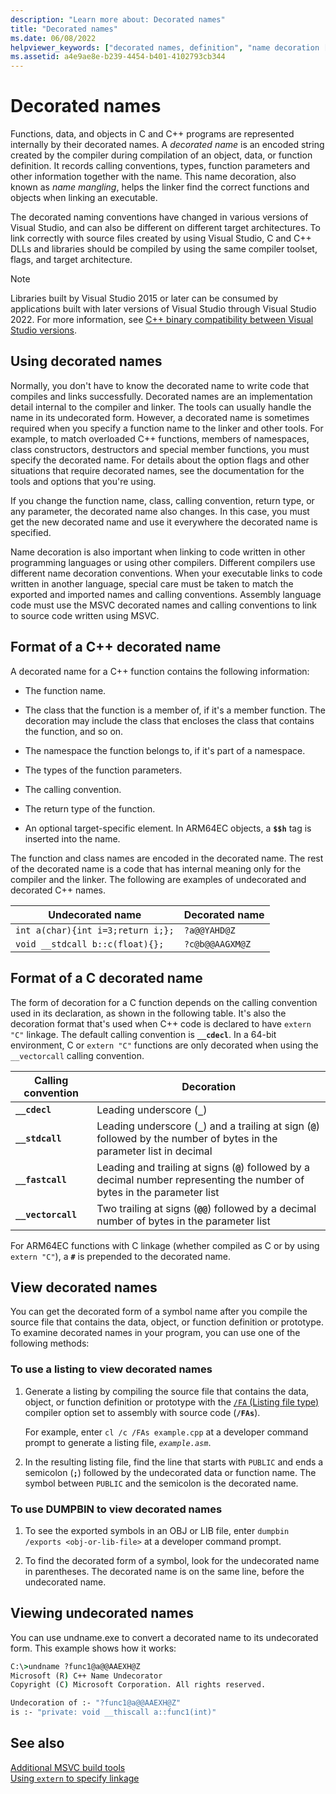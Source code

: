 ```yaml
---
description: "Learn more about: Decorated names"
title: "Decorated names"
ms.date: 06/08/2022
helpviewer_keywords: ["decorated names, definition", "name decoration [C++]", "names [C++], decorated"]
ms.assetid: a4e9ae8e-b239-4454-b401-4102793cb344
---
```

# Decorated names

Functions, data, and objects in C and C++ programs are represented internally by their decorated names. A *decorated name* is an encoded string created by the compiler during compilation of an object, data, or function definition. It records calling conventions, types, function parameters and other information together with the name. This name decoration, also known as *name mangling*, helps the linker find the correct functions and objects when linking an executable.

The decorated naming conventions have changed in various versions of Visual Studio, and can also be different on different target architectures. To link correctly with source files created by using Visual Studio, C and C++ DLLs and libraries should be compiled by using the same compiler toolset, flags, and target architecture.

> [!NOTE]
> Libraries built by Visual Studio 2015 or later can be consumed by applications built with later versions of Visual Studio through Visual Studio 2022. For more information, see [C++ binary compatibility between Visual Studio versions](../../porting/binary-compat-2015-2017.md).

## <a name="Using"></a> Using decorated names

Normally, you don't have to know the decorated name to write code that compiles and links successfully. Decorated names are an implementation detail internal to the compiler and linker. The tools can usually handle the name in its undecorated form. However, a decorated name is sometimes required when you specify a function name to the linker and other tools. For example, to match overloaded C++ functions, members of namespaces, class constructors, destructors and special member functions, you must specify the decorated name. For details about the option flags and other situations that require decorated names, see the documentation for the tools and options that you're using.

If you change the function name, class, calling convention, return type, or any parameter, the decorated name also changes. In this case, you must get the new decorated name and use it everywhere the decorated name is specified.

Name decoration is also important when linking to code written in other programming languages or using other compilers. Different compilers use different name decoration conventions. When your executable links to code written in another language, special care must be taken to match the exported and imported names and calling conventions. Assembly language code must use the MSVC decorated names and calling conventions to link to source code written using MSVC.

## <a name="Format"></a> Format of a C++ decorated name

A decorated name for a C++ function contains the following information:

- The function name.

- The class that the function is a member of, if it's a member function. The decoration may include the class that encloses the class that contains the function, and so on.

- The namespace the function belongs to, if it's part of a namespace.

- The types of the function parameters.

- The calling convention.

- The return type of the function.

- An optional target-specific element. In ARM64EC objects, a **`$$h`** tag is inserted into the name.

The function and class names are encoded in the decorated name. The rest of the decorated name is a code that has internal meaning only for the compiler and the linker. The following are examples of undecorated and decorated C++ names.

| Undecorated name | Decorated name |
|--|--|
| `int a(char){int i=3;return i;};` | `?a@@YAHD@Z` |
| `void __stdcall b::c(float){};` | `?c@b@@AAGXM@Z` |

## <a name="FormatC"></a> Format of a C decorated name

The form of decoration for a C function depends on the calling convention used in its declaration, as shown in the following table. It's also the decoration format that's used when C++ code is declared to have `extern "C"` linkage. The default calling convention is **`__cdecl`**. In a 64-bit environment, C or `extern "C"` functions are only decorated when using the `__vectorcall` calling convention.

| Calling convention | Decoration |
|--|--|
| **`__cdecl`** | Leading underscore (**`_`**) |
| **`__stdcall`** | Leading underscore (**`_`**) and a trailing at sign (**`@`**) followed by the number of bytes in the parameter list in decimal |
| **`__fastcall`** | Leading and trailing at signs (**`@`**) followed by a decimal number representing the number of bytes in the parameter list |
| **`__vectorcall`** | Two trailing at signs (**`@@`**) followed by a decimal number of bytes in the parameter list |

For ARM64EC functions with C linkage (whether compiled as C or by using `extern "C"`), a **`#`** is prepended to the decorated name.

## <a name="Viewing"></a> View decorated names

You can get the decorated form of a symbol name after you compile the source file that contains the data, object, or function definition or prototype. To examine decorated names in your program, you can use one of the following methods:

### To use a listing to view decorated names

1. Generate a listing by compiling the source file that contains the data, object, or function definition or prototype with the [`/FA` (Listing file type)](fa-fa-listing-file.md) compiler option set to assembly with source code (**`/FAs`**).

   For example, enter `cl /c /FAs example.cpp` at a developer command prompt to generate a listing file, *`example.asm`*.

1. In the resulting listing file, find the line that starts with `PUBLIC` and ends a semicolon (**`;`**) followed by the undecorated data or function name. The symbol between `PUBLIC` and the semicolon is the decorated name.

### To use DUMPBIN to view decorated names

1. To see the exported symbols in an OBJ or LIB file, enter `dumpbin /exports <obj-or-lib-file>` at a developer command prompt.

1. To find the decorated form of a symbol, look for the undecorated name in parentheses. The decorated name is on the same line, before the undecorated name.

## <a name="Undecorated"></a> Viewing undecorated names

You can use undname.exe to convert a decorated name to its undecorated form. This example shows how it works:

```cmd
C:\>undname ?func1@a@@AAEXH@Z
Microsoft (R) C++ Name Undecorator
Copyright (C) Microsoft Corporation. All rights reserved.

Undecoration of :- "?func1@a@@AAEXH@Z"
is :- "private: void __thiscall a::func1(int)"
```

## See also

[Additional MSVC build tools](c-cpp-build-tools.md)\
[Using `extern` to specify linkage](../../cpp/extern-cpp.md)

